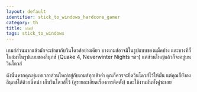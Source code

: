 ```yaml
---
layout: default
identifier: stick_to_windows_hardcore_gamer
category: th
title: เกมส์
tags: stick_to_windows
---
```


เกมส์ส่วนมากแล้วมักจะเข้าขากับวินโดวส์อย่างเดียว บางเกมส์อาจมีในรูปแบบของแม็คบ้าง และบางทีก็โผล่มาในรูปแบบของลินุกซ์ (Quake 4, Neverwinter Nights ฯลฯ) แต่ส่วนใหญ่แล้วก็จะอยู่บนวินโดวส์

ดังนั้นหากคุณทุ่มเทเวลาส่วนใหญ่อยู่กับเกมส์ทุกเช้าค่ำ คุณก็ควรจะยึดวินโดวส์ไว้ให้มั่น แต่คุณก็ยังลงลินุกซ์ได้ด้วยนี่หน่า เก็บวินโดวส์ไว้ (ดูรายละเอียดเรื่องการติดตั้ง) และใช้งานมันทั้งคู่ซะเลย

